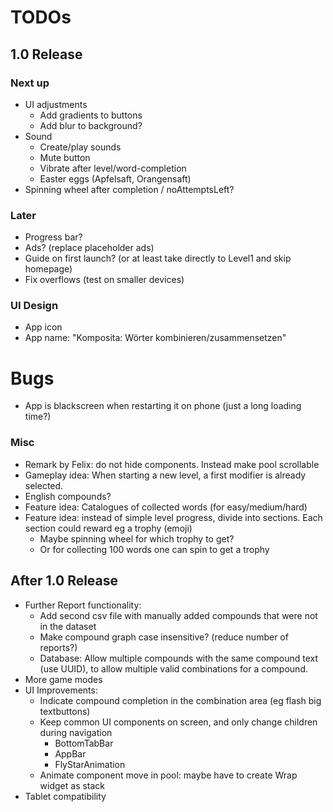 # TODOs    
## 1.0 Release
### Next up


- UI adjustments
  - Add gradients to buttons
  - Add blur to background?
- Sound
  - Create/play sounds
  - Mute button
  - Vibrate after level/word-completion
  - Easter eggs (Apfelsaft, Orangensaft)
- Spinning wheel after completion / noAttemptsLeft?

### Later
- Progress bar?
- Ads? (replace placeholder ads)
- Guide on first launch? (or at least take directly to Level1 and skip homepage)
- Fix overflows (test on smaller devices)

### UI Design
- App icon
- App name: "Komposita: Wörter kombinieren/zusammensetzen"

# Bugs
- App is blackscreen when restarting it on phone (just a long loading time?)


### Misc
- Remark by Felix: do not hide components. Instead make pool scrollable
- Gameplay idea: When starting a new level, a first modifier is already selected.
- English compounds?
- Feature idea: Catalogues of collected words (for easy/medium/hard)
- Feature idea: instead of simple level progress, divide into sections. Each section could reward
  eg a trophy (emoji) 
  - Maybe spinning wheel for which trophy to get?
  - Or for collecting 100 words one can spin to get a trophy


## After 1.0 Release
- Further Report functionality:
  - Add second csv file with manually added compounds that were not in the dataset
  - Make compound graph case insensitive? (reduce number of reports?)
  - Database: Allow multiple compounds with the same compound text (use UUID), to allow multiple 
    valid combinations for a compound.
- More game modes
- UI Improvements:
  - Indicate compound completion in the combination area (eg flash big textbuttons)
  - Keep common UI components on screen, and only change children during navigation
    - BottomTabBar
    - AppBar
    - FlyStarAnimation
  - Animate component move in pool: maybe have to create Wrap widget as stack
- Tablet compatibility


